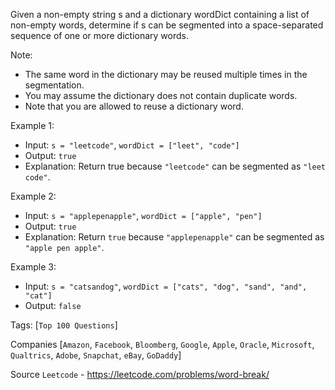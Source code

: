 Given a non-empty string s and a dictionary wordDict containing a list of non-empty words, determine if s can be segmented into a space-separated sequence of one or more dictionary words.

Note:

- The same word in the dictionary may be reused multiple times in the segmentation.
- You may assume the dictionary does not contain duplicate words.
- Note that you are allowed to reuse a dictionary word.

Example 1:

- Input: `s = "leetcode"`, `wordDict = ["leet", "code"]`
- Output: `true`
- Explanation: Return true because `"leetcode"` can be segmented as `"leet code"`.

Example 2:

- Input: `s = "applepenapple"`, `wordDict = ["apple", "pen"]`
- Output: `true`
- Explanation: Return `true` because `"applepenapple"` can be segmented as `"apple pen apple"`.

Example 3:

- Input: `s = "catsandog"`, `wordDict = ["cats", "dog", "sand", "and", "cat"]`
- Output: `false`

Tags: [`Top 100 Questions`]

Companies [`Amazon`, `Facebook`, `Bloomberg`, `Google`, `Apple`, `Oracle`, `Microsoft`, `Qualtrics`, `Adobe`, 
`Snapchat`, `eBay`, `GoDaddy`]

Source `Leetcode` - https://leetcode.com/problems/word-break/
